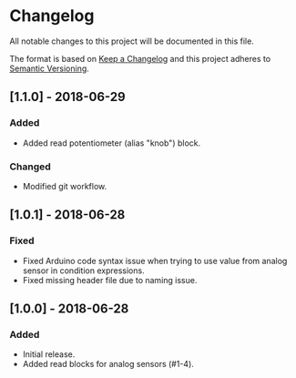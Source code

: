 # Changelog
All notable changes to this project will be documented in this file.

The format is based on [Keep a Changelog](http://keepachangelog.com/en/1.0.0/)
and this project adheres to [Semantic Versioning](http://semver.org/spec/v2.0.0.html).

## [1.1.0] - 2018-06-29
### Added
- Added read potentiometer (alias "knob") block.
### Changed
- Modified git workflow.

## [1.0.1] - 2018-06-28
### Fixed
- Fixed Arduino code syntax issue when trying to use value from analog sensor in condition expressions.
- Fixed missing header file due to naming issue.

## [1.0.0] - 2018-06-28
### Added
- Initial release.
- Added read blocks for analog sensors (#1-4).